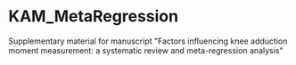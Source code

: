 # KAM_MetaRegression
Supplementary material for manuscript "Factors influencing knee adduction moment measurement: a systematic review and meta-regression analysis"
